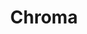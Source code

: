 ---
title: Chroma
categories:
  - vector-database
docs:
  - id: go
    url: https://golang.testcontainers.org/modules/chroma/
    example: |
      ```go
      chromaContainer, err := chroma.RunContainer(ctx, testcontainers.WithImage("chromadb/chroma:0.4.22"))
      ```
description: |
  Chroma is the AI-native open-source embedding database.
---